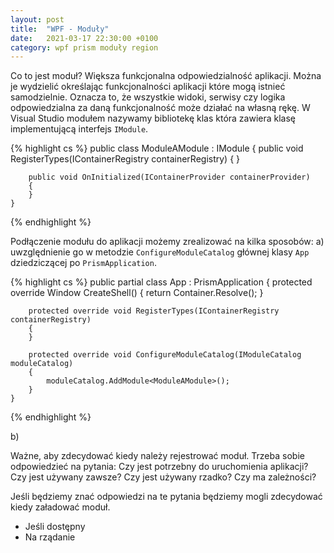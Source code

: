 ```yaml
---
layout: post
title:  "WPF - Moduły"
date:   2021-03-17 22:30:00 +0100
category: wpf prism moduły region
---
```


Co to jest moduł?
Większa funkcjonalna odpowiedzialność aplikacji. Można je wydzielić określając funkcjonalności aplikacji które mogą istnieć samodzielnie. Oznacza to, że wszystkie widoki, serwisy czy logika odpowiedzialna za daną funkcjonalność może działać na własną rękę.
W Visual Studio modułem nazywamy bibliotekę klas która zawiera klasę implementującą interfejs `IModule`. 

{% highlight cs %}
    public class ModuleAModule : IModule
    {
        public void RegisterTypes(IContainerRegistry containerRegistry)
        {
        }

        public void OnInitialized(IContainerProvider containerProvider)
        {
        }
    }
{% endhighlight %}

Podłączenie modułu do aplikacji możemy zrealizować na kilka sposobów:
a) uwzględnienie go w metodzie `ConfigureModuleCatalog` głównej klasy `App` dziedziczącej po `PrismApplication`.

{% highlight cs %}
    public partial class App : PrismApplication
    {
        protected override Window CreateShell()
        {
            return Container.Resolve<ShellWindow>();
        }

        protected override void RegisterTypes(IContainerRegistry containerRegistry)
        {
        }

        protected override void ConfigureModuleCatalog(IModuleCatalog moduleCatalog)
        {
            moduleCatalog.AddModule<ModuleAModule>();
        }
    }
{% endhighlight %}

b) 

Ważne, aby zdecydować kiedy należy rejestrować moduł. Trzeba sobie odpowiedzieć na pytania:
Czy jest potrzebny do uruchomienia aplikacji?
Czy jest używany zawsze?
Czy jest używany rzadko?
Czy ma zależności?

Jeśli będziemy znać odpowiedzi na te pytania będziemy mogli zdecydować kiedy załadować moduł.
- Jeśli dostępny
- Na rządanie